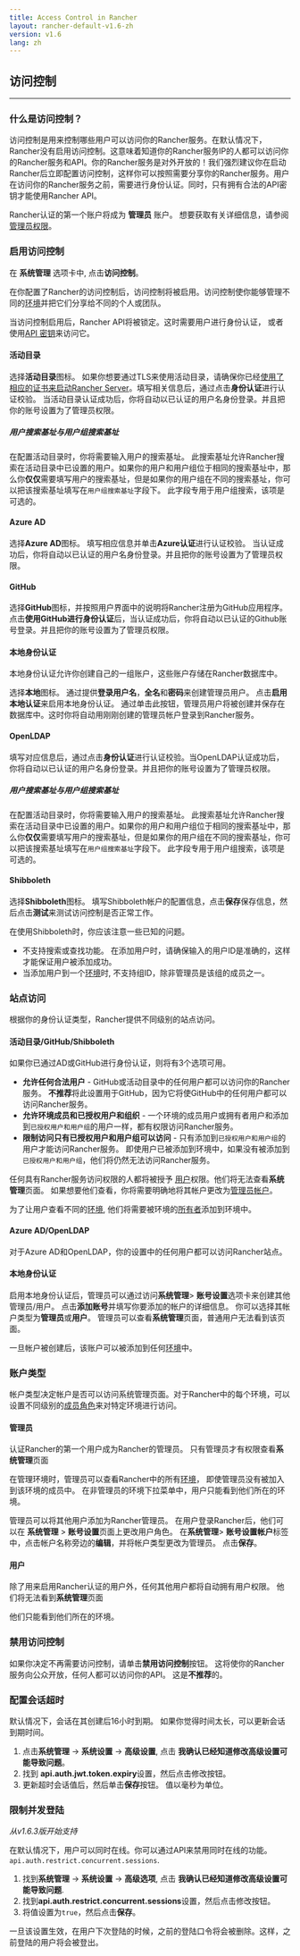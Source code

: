 ```yaml
---
title: Access Control in Rancher
layout: rancher-default-v1.6-zh
version: v1.6
lang: zh
---
```


## 访问控制
---

### 什么是访问控制？

访问控制是用来控制哪些用户可以访问你的Rancher服务。在默认情况下，Rancher没有启用访问控制。这意味着知道你的Rancher服务IP的人都可以访问你的Rancher服务和API。你的Rancher服务是对外开放的！我们强烈建议你在启动Rancher后立即配置访问控制，这样你可以按照需要分享你的Rancher服务。用户在访问你的Rancher服务之前，需要进行身份认证。同时，只有拥有合法的API密钥才能使用Rancher API。

Rancher认证的第一个账户将成为 **管理员** 账户。 想要获取有关详细信息，请参阅 [管理员权限]({{site.baseurl}}/rancher/{{page.version}}/{{page.lang}}/configuration/access-control/#管理员)。

### 启用访问控制

在 **系统管理** 选项卡中, 点击**访问控制**。

在你配置了Rancher的访问控制后，访问控制将被启用。访问控制使你能够管理不同的[环境]({{site.baseurl}}/rancher/{{page.version}}/{{page.lang}}/environments/)并把它们分享给不同的个人或团队。

当访问控制启用后，Rancher API将被锁定。这时需要用户进行身份认证， 或者使用[API 密钥]({{site.baseurl}}/rancher/{{page.version}}/{{page.lang}}/api/v2-beta/api-keys/)来访问它。

#### 活动目录

选择**活动目录**图标。 如果你想要通过TLS来使用活动目录，请确保你已经[使用了相应的证书来启动Rancher Server]({{site.baseurl}}/rancher/{{page.version}}/{{page.lang}}/installing-rancher/installing-server/#ldap)。填写相关信息后，通过点击**身份认证**进行认证校验。 当活动目录认证成功后，你将自动以已认证的用户名身份登录。并且把你的账号设置为了管理员权限。

##### 用户搜索基址与用户组搜索基址

在配置活动目录时，你将需要输入用户的搜索基址。 此搜索基址允许Rancher搜索在活动目录中已设置的用户。如果你的用户和用户组位于相同的搜索基址中，那么你**仅仅**需要填写用户的搜索基址，但是如果你的用户组在不同的搜索基址，你可以把该搜索基址填写在`用户组搜索基址`字段下。 此字段专用于用户组搜索，该项是可选的。

#### Azure AD

选择**Azure AD**图标。 填写相应信息并单击**Azure认证**进行认证校验。 当认证成功后，你将自动以已认证的用户名身份登录。并且把你的账号设置为了管理员权限。

#### GitHub

选择**GitHub**图标，并按照用户界面中的说明将Rancher注册为GitHub应用程序。 点击**使用GitHub进行身份认证**后，当认证成功后，你将自动以已认证的Github账号登录。并且把你的账号设置为了管理员权限。

#### 本地身份认证

本地身份认证允许你创建自己的一组账户，这些账户存储在Rancher数据库中。

选择**本地**图标。 通过提供**登录用户名**，**全名**和**密码**来创建管理员用户。 点击**启用本地认证**来启用本地身份认证。 通过单击此按钮，管理员用户将被创建并保存在数据库中。这时你将自动用刚刚创建的管理员帐户登录到Rancher服务。

#### OpenLDAP

填写对应信息后，通过点击**身份认证**进行认证校验。当OpenLDAP认证成功后，你将自动以已认证的用户名身份登录。并且把你的账号设置为了管理员权限。

##### 用户搜索基址与用户组搜索基址

在配置活动目录时，你将需要输入用户的搜索基址。 此搜索基址允许Rancher搜索在活动目录中已设置的用户。如果你的用户和用户组位于相同的搜索基址中，那么你**仅仅**需要填写用户的搜索基址，但是如果你的用户组在不同的搜索基址，你可以把该搜索基址填写在`用户组搜索基址`字段下。 此字段专用于用户组搜索，该项是可选的。

#### Shibboleth

选择**Shibboleth**图标。 填写Shibboleth帐户的配置信息，点击**保存**保存信息，然后点击**测试**来测试访问控制是否正常工作。

在使用Shibboleth时，你应该注意一些已知的问题。

* 不支持搜索或查找功能。 在添加用户时，请确保输入的用户ID是准确的，这样才能保证用户被添加成功。
* 当添加用户到一个[环境]({{site.baseurl}}/rancher/{{page.version}}/{{page.lang}}/environments/)时, 不支持组ID，除非管理员是该组的成员之一。

### 站点访问

根据你的身份认证类型，Rancher提供不同级别的站点访问。

#### 活动目录/GitHub/Shibboleth

如果你已通过AD或GitHub进行身份认证，则将有3个选项可用。

* **允许任何合法用户** - GitHub或活动目录中的任何用户都可以访问你的Rancher服务。 **不推荐**将此设置用于GitHub，因为它将使GitHub中的任何用户都可以访问Rancher服务。
* **允许环境成员和已授权用户和组织** - 一个环境的成员用户或拥有者用户和添加到`已授权用户和用户组`的用户一样，都有权限访问Rancher服务。
* **限制访问只有已授权用户和用户组可以访问** - 只有添加到`已授权用户和用户组`的用户才能访问Rancher服务。 即使用户已被添加到环境中，如果没有被添加到`已授权用户和用户组`，他们将仍然无法访问Rancher服务。

任何具有Rancher服务访问权限的人都将被授予 [用户]({{site.baseurl}}/rancher/{{page.version}}/{{page.lang}}/configuration/accounts/#users)权限。他们将无法查看**系统管理**页面。 如果想要他们查看，你将需要明确地将其帐户更改为[管理员帐户]({{site.baseurl}}/rancher/{{page.version}}/{{page.lang}}/configuration/accounts/#管理员)。

为了让用户查看不同的[环境]({{site.baseurl}}/rancher/{{page.version}}/{{page.lang}}/environments/), 他们将需要被环境的[所有者]({{site.baseurl}}/rancher/{{page.version}}/{{page.lang}}/environments/#所有者)添加到环境中。


#### Azure AD/OpenLDAP

对于Azure AD和OpenLDAP，你的设置中的任何用户都可以访问Rancher站点。

#### 本地身份认证

启用本地身份认证后，管理员可以通过访问**系统管理**> **账号设置**选项卡来创建其他管理员/用户。 点击**添加账号**并填写你要添加的帐户的详细信息。 你可以选择其帐户类型为**管理员**或**用户**。 管理员可以查看**系统管理**页面，普通用户无法看到该页面。

一旦帐户被创建后，该账户可以被添加到任何[环境]({{site.baseurl}}/rancher/{{page.version}}/{{page.lang}}/environments/)中。

### 账户类型

帐户类型决定帐户是否可以访问系统管理页面。对于Rancher中的每个环境，可以设置不同级别的[成员角色]({{site.baseurl}}/rancher/{{page.version}}/{{page.lang}}/environments/#成员角色)来对特定环境进行访问。

#### 管理员

认证Rancher的第一个用户成为Rancher的管理员。 只有管理员才有权限查看**系统管理**页面

在管理环境时，管理员可以查看Rancher中的所有[环境]({{site.baseurl}}/rancher/{{page.version}}/{{page.lang}}/environments/)， 即使管理员没有被加入到该环境的成员中。 在非管理员的环境下拉菜单中，用户只能看到他们所在的环境。

管理员可以将其他用户添加为Rancher管理员。 在用户登录Rancher后，他们可以在 **系统管理** > **账号设置**页面上更改用户角色。 在**系统管理**> **账号设置帐户**标签中，点击帐户名称旁边的**编辑**，并将帐户类型更改为管理员。 点击**保存**。

#### 用户

除了用来启用Rancher认证的用户外，任何其他用户都将自动拥有用户权限。 他们将无法看到**系统管理**页面

他们只能看到他们所在的环境。

### 禁用访问控制

如果你决定不再需要访问控制，请单击**禁用访问控制**按钮。 这将使你的Rancher服务向公众开放，任何人都可以访问你的API。 这是**不推荐**的。

### 配置会话超时

默认情况下，会话在其创建后16小时到期。 如果你觉得时间太长，可以更新会话到期时间。

1. 点击**系统管理** -> **系统设置** -> **高级设置**, 点击 **我确认已经知道修改高级设置可能导致问题**。
2. 找到 **api.auth.jwt.token.expiry**设置，然后点击修改按钮。
3. 更新超时会话值后，然后单击**保存**按钮。 值以毫秒为单位。

### 限制并发登陆

_从v1.6.3版开始支持_

在默认情况下，用户可以同时在线。你可以通过API来禁用同时在线的功能。
`api.auth.restrict.concurrent.sessions`.

1. 找到**系统管理** -> **系统设置** -> **高级选项**, 点击 **我确认已经知道修改高级设置可能导致问题**.
2. 找到**api.auth.restrict.concurrent.sessions**设置，然后点击修改按钮。
3. 将值设置为`true`，然后点击**保存**。

一旦该设置生效，在用户下次登陆的时候，之前的登陆口令将会被删除。这样，之前登陆的用户将会被登出。
